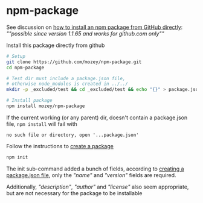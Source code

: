 # npm-package

See discussion on [how to install an npm package from GitHub directly](https://stackoverflow.com/a/21918559/639133): *""possible since version 1.1.65 and works for github.com only""*

Install this package directly from github
```bash
# Setup
git clone https://github.com/mozey/npm-package.git
cd npm-package

# Test dir must include a package.json file,
# otherwise node_modules is created in ../../
mkdir -p _excluded/test && cd _excluded/test && echo "{}" > package.json

# Install package
npm install mozey/npm-package
```

If the current working (or any parent) dir, doesn't contain a package.json file, `npm install` will fail with
```
no such file or directory, open '...package.json'
```

Follow the instructions to [create a package](https://docs.npmjs.com/creating-a-package-json-file)
```bash
npm init
```

The init sub-command added a bunch of fields, according to [creating a package.json file](https://docs.npmjs.com/creating-a-package-json-file), only the *"name"* and *"version"* fields are required. 

Additionally, *"description"*, *"author"* and *"license"* also seem appropriate, but are not necessary for the package to be installable
